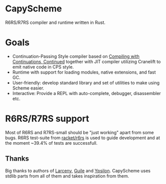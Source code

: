 # CapyScheme

R6RS/R7RS compiler and runtime written in Rust.

# Goals

- Continuation-Passing Style compiler based on [Compiling with Continuations, Continued](https://www.microsoft.com/en-us/research/wp-content/uploads/2007/10/compilingwithcontinuationscontinued.pdf) together with JIT
  compiler utilizing Cranelift to emit native code in CPS style.
- Runtime with support for loading modules, native extensions, and fast GC.
- User-friendly: develop standard library and set of utilities to make using Scheme easier.
- Interactive: Provide a REPL with auto-complete, debugger, disassembler etc.

# R6RS/R7RS support

Most of R6RS and R7RS-small should be "just working" apart from some bugs. R6RS test-suite from [racket/r6rs](https://github.com/racket/r6rs) is used to guide development and at the moment ~39.4% of tests are successfull.
## Thanks

Big thanks to authors of [Larceny](https://github.com/larcenists/larceny), [Guile](https://www.gnu.org/software/guile/) and [Ypsilon](https://github.com/fujita-y/ypsilon). CapyScheme uses stdlib parts from all of them and takes inspiration from them.
